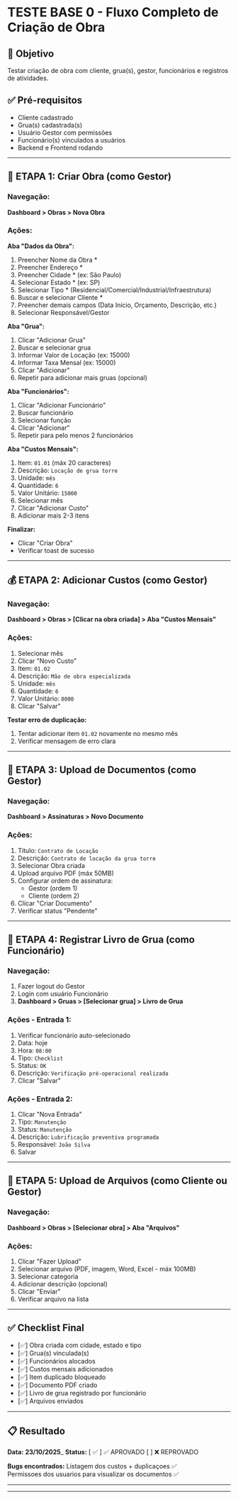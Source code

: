 # TESTE BASE 0 - Fluxo Completo de Criação de Obra

## 🎯 Objetivo
Testar criação de obra com cliente, grua(s), gestor, funcionários e registros de atividades.

## ✅ Pré-requisitos
- Cliente cadastrado
- Grua(s) cadastrada(s)
- Usuário Gestor com permissões
- Funcionário(s) vinculados a usuários
- Backend e Frontend rodando

---

## 📝 ETAPA 1: Criar Obra (como Gestor)

### Navegação:
**Dashboard > Obras > Nova Obra**

### Ações:

**Aba "Dados da Obra":**
1. Preencher Nome da Obra *
2. Preencher Endereço *
3. Preencher Cidade * (ex: São Paulo)
4. Selecionar Estado * (ex: SP)
5. Selecionar Tipo * (Residencial/Comercial/Industrial/Infraestrutura)
6. Buscar e selecionar Cliente *
7. Preencher demais campos (Data Início, Orçamento, Descrição, etc.)
8. Selecionar Responsável/Gestor

**Aba "Grua":**
1. Clicar "Adicionar Grua"
2. Buscar e selecionar grua
3. Informar Valor de Locação (ex: 15000)
4. Informar Taxa Mensal (ex: 15000)
5. Clicar "Adicionar"
6. Repetir para adicionar mais gruas (opcional)

**Aba "Funcionários":**
1. Clicar "Adicionar Funcionário"
2. Buscar funcionário
3. Selecionar função
4. Clicar "Adicionar"
5. Repetir para pelo menos 2 funcionários

**Aba "Custos Mensais":**
1. Item: `01.01` (máx 20 caracteres)
2. Descrição: `Locação de grua torre`
3. Unidade: `mês`
4. Quantidade: `6`
5. Valor Unitário: `15000`
6. Selecionar mês
7. Clicar "Adicionar Custo"
8. Adicionar mais 2-3 itens

**Finalizar:**
- Clicar "Criar Obra"
- Verificar toast de sucesso

---

## 💰 ETAPA 2: Adicionar Custos (como Gestor)

### Navegação:
**Dashboard > Obras > [Clicar na obra criada] > Aba "Custos Mensais"**

### Ações:
1. Selecionar mês
2. Clicar "Novo Custo"
3. Item: `01.02`
4. Descrição: `Mão de obra especializada`
5. Unidade: `mês`
6. Quantidade: `6`
7. Valor Unitário: `8000`
8. Clicar "Salvar"

**Testar erro de duplicação:**
1. Tentar adicionar item `01.02` novamente no mesmo mês
2. Verificar mensagem de erro clara

---

## 📄 ETAPA 3: Upload de Documentos (como Gestor)

### Navegação:
**Dashboard > Assinaturas > Novo Documento**

### Ações:
1. Título: `Contrato de Locação`
2. Descrição: `Contrato de locação da grua torre`
3. Selecionar Obra criada
4. Upload arquivo PDF (máx 50MB)
5. Configurar ordem de assinatura:
   - Gestor (ordem 1)
   - Cliente (ordem 2)
6. Clicar "Criar Documento"
7. Verificar status "Pendente"

---

## 📖 ETAPA 4: Registrar Livro de Grua (como Funcionário)

### Navegação:
1. Fazer logout do Gestor
2. Login com usuário Funcionário
3. **Dashboard > Gruas > [Selecionar grua] > Livro de Grua**

### Ações - Entrada 1:
1. Verificar funcionário auto-selecionado
2. Data: hoje
3. Hora: `08:00`
4. Tipo: `Checklist`
5. Status: `OK`
6. Descrição: `Verificação pré-operacional realizada`
7. Clicar "Salvar"

### Ações - Entrada 2:
1. Clicar "Nova Entrada"
2. Tipo: `Manutenção`
3. Status: `Manutenção`
4. Descrição: `Lubrificação preventiva programada`
5. Responsável: `João Silva`
6. Salvar

---

## 📁 ETAPA 5: Upload de Arquivos (como Cliente ou Gestor)

### Navegação:
**Dashboard > Obras > [Selecionar obra] > Aba "Arquivos"**

### Ações:
1. Clicar "Fazer Upload"
2. Selecionar arquivo (PDF, imagem, Word, Excel - máx 100MB)
3. Selecionar categoria
4. Adicionar descrição (opcional)
5. Clicar "Enviar"
6. Verificar arquivo na lista

---

## ✅ Checklist Final

- [✅] Obra criada com cidade, estado e tipo
- [✅] Grua(s) vinculada(s)
- [✅] Funcionários alocados
- [✅] Custos mensais adicionados
- [✅] Item duplicado bloqueado
- [✅] Documento PDF criado
- [✅] Livro de grua registrado por funcionário
- [✅] Arquivos enviados

---

## 📋 Resultado

**Data:** __23/10/2025___
**Status:** [ ✅ ] ✅ APROVADO  [ ] ❌ REPROVADO

**Bugs encontrados:**
Listagem dos custos + duplicaçoes ✅  
Permissoes dos usuarios para visualizar os documentos ✅ 
_______________________________________
_______________________________________

